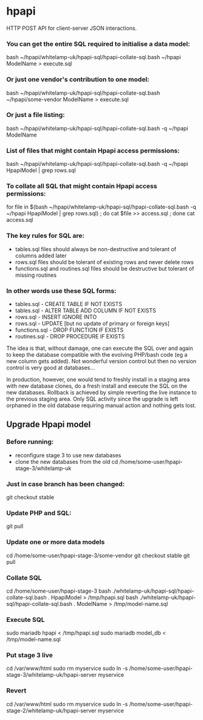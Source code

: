 
# hpapi

HTTP POST API for client-server JSON interactions.


### You can get the entire SQL required to initialise a data model:
bash ~/hpapi/whitelamp-uk/hpapi-sql/hpapi-collate-sql.bash ~/hpapi ModelName > execute.sql

### Or just one vendor's contribution to one model:
bash ~/hpapi/whitelamp-uk/hpapi-sql/hpapi-collate-sql.bash ~/hpapi/some-vendor ModelName > execute.sql

### Or just a file listing:
bash ~/hpapi/whitelamp-uk/hpapi-sql/hpapi-collate-sql.bash -q ~/hpapi ModelName

### List of files that might contain Hpapi access permissions:
bash ~/hpapi/whitelamp-uk/hpapi-sql/hpapi-collate-sql.bash -q ~/hpapi HpapiModel | grep rows.sql

### To collate all SQL that might contain Hpapi access permissions:
for file in $(bash ~/hpapi/whitelamp-uk/hpapi-sql/hpapi-collate-sql.bash -q ~/hpapi HpapiModel | grep rows.sql) ; do cat $file >> access.sql ; done
cat access.sql


### The key rules for SQL are:
 * tables.sql files should always be non-destructive and tolerant of columns added later
 * rows.sql files should be tolerant of existing rows and never delete rows
 * functions.sql and routines.sql files should be destructive but tolerant of missing routines

### In other words use these SQL forms:
 * tables.sql     - CREATE TABLE IF NOT EXISTS
 * tables.sql     - ALTER TABLE ADD COLUMN IF NOT EXISTS
 * rows.sql       - INSERT IGNORE INTO
 * rows.sql       - UPDATE [but no update of primary or foreign keys]
 * functions.sql  - DROP FUNCTION IF EXISTS
 * routines.sql   - DROP PROCEDURE IF EXISTS

The idea is that, without damage, one can execute the SQL over and again to keep the database compatible with the evolving PHP/bash code (eg a new column gets added). Not wonderful version control but then no version control is very good at databases...

In production, however, one would tend to freshly install in a staging area with new database clones, do a fresh install and execute the SQL on the new databases. Rollback is achieved by simple reverting the live instance to the previous staging area. Only SQL activity since the upgrade is left orphaned in the old database requiring manual action and nothing gets lost.


## Upgrade Hpapi model

### Before running:
 * reconfigure stage 3 to use new databases
 * clone the new databases from the old
cd /home/some-user/hpapi-stage-3/whitelamp-uk

### Just in case branch has been changed:
git checkout stable

### Update PHP and SQL:
git pull

### Update one or more data models
cd /home/some-user/hpapi-stage-3/some-vendor
git checkout stable
git pull

### Collate SQL
cd /home/some-user/hpapi-stage-3
bash ./whitelamp-uk/hpapi-sql/hpapi-collate-sql.bash . HpapiModel > /tmp/hpapi.sql
bash ./whitelamp-uk/hpapi-sql/hpapi-collate-sql.bash . ModelName > /tmp/model-name.sql

### Execute SQL
sudo mariadb hpapi < /tmp/hpapi.sql
sudo mariadb model_db < /tmp/model-name.sql

### Put stage 3 live
cd /var/www/html
sudo rm myservice
sudo ln -s /home/some-user/hpapi-stage-3/whitelamp-uk/hpapi-server myservice

### Revert
cd /var/www/html
sudo rm myservice
sudo ln -s /home/some-user/hpapi-stage-2/whitelamp-uk/hpapi-server myservice


